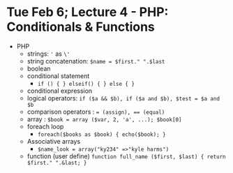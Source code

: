 # Tue Feb 6; Lecture 4 - PHP: Conditionals & Functions

* PHP
  - strings: `'` as `\'`
  - string concatenation: `$name = $first." ".$last`
  - boolean
  - conditional statement
    - `if () { } elseif() { } else { }`
  - conditional expression
  - logical operators: `if ($a && $b), if ($a and $b), $test = $a and $b`
  - comparison operators : `= (assign), == (equal)`
  - array : `$book = array ($var, 2, 'a', ...); $book[0]`
  - foreach loop
    - `foreach($books as $book) { echo($book); }`
  - Associative arrays
    - `$name_look = array("ky234" =>"kyle harms")`
  - function (user define)
    `function full_name ($first, $last) {
      return $first." ".&last;
    }`

